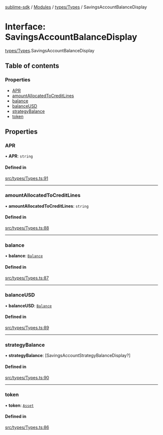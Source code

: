 [sublime-sdk](../README.md) / [Modules](../modules.md) / [types/Types](../modules/types_Types.md) / SavingsAccountBalanceDisplay

# Interface: SavingsAccountBalanceDisplay

[types/Types](../modules/types_Types.md).SavingsAccountBalanceDisplay

## Table of contents

### Properties

- [APR](types_Types.SavingsAccountBalanceDisplay.md#apr)
- [amountAllocatedToCreditLines](types_Types.SavingsAccountBalanceDisplay.md#amountallocatedtocreditlines)
- [balance](types_Types.SavingsAccountBalanceDisplay.md#balance)
- [balanceUSD](types_Types.SavingsAccountBalanceDisplay.md#balanceusd)
- [strategyBalance](types_Types.SavingsAccountBalanceDisplay.md#strategybalance)
- [token](types_Types.SavingsAccountBalanceDisplay.md#token)

## Properties

### APR

• **APR**: `string`

#### Defined in

[src/types/Types.ts:91](https://github.com/sublime-finance/sublime-sdk/blob/e0a8c27/src/types/Types.ts#L91)

___

### amountAllocatedToCreditLines

• **amountAllocatedToCreditLines**: `string`

#### Defined in

[src/types/Types.ts:88](https://github.com/sublime-finance/sublime-sdk/blob/e0a8c27/src/types/Types.ts#L88)

___

### balance

• **balance**: [`Balance`](types_Types.Balance.md)

#### Defined in

[src/types/Types.ts:87](https://github.com/sublime-finance/sublime-sdk/blob/e0a8c27/src/types/Types.ts#L87)

___

### balanceUSD

• **balanceUSD**: [`Balance`](types_Types.Balance.md)

#### Defined in

[src/types/Types.ts:89](https://github.com/sublime-finance/sublime-sdk/blob/e0a8c27/src/types/Types.ts#L89)

___

### strategyBalance

• **strategyBalance**: [SavingsAccountStrategyBalanceDisplay?]

#### Defined in

[src/types/Types.ts:90](https://github.com/sublime-finance/sublime-sdk/blob/e0a8c27/src/types/Types.ts#L90)

___

### token

• **token**: [`Asset`](types_Types.Asset.md)

#### Defined in

[src/types/Types.ts:86](https://github.com/sublime-finance/sublime-sdk/blob/e0a8c27/src/types/Types.ts#L86)
